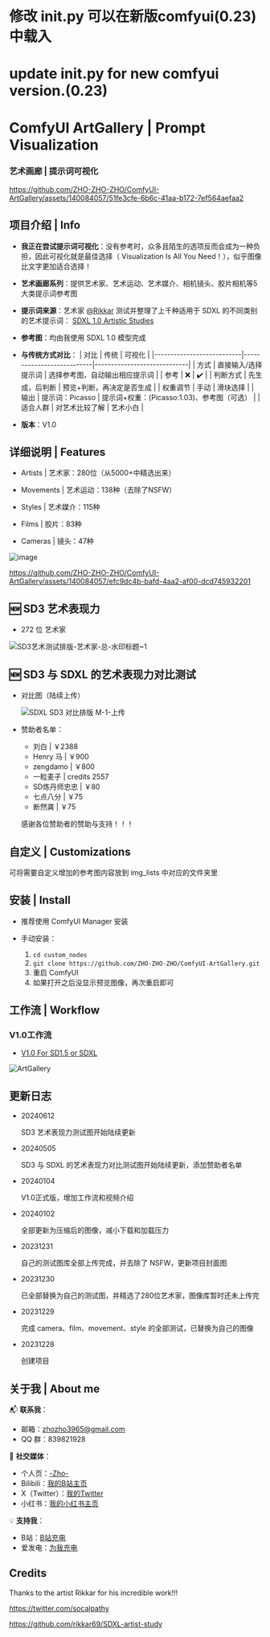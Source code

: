 <!---
![AG项目图](https://github.com/ZHO-ZHO-ZHO/ComfyUI-ArtGallery/assets/140084057/ef8ea90e-16a9-4882-8545-8fbceea39ca6)
--->
<!---
![artgallery新项目图](https://github.com/ZHO-ZHO-ZHO/ComfyUI-ArtGallery/assets/140084057/e7f2fde4-d138-4f32-80d1-50cda798992a)
--->
# 修改 __init.py__ 可以在新版comfyui(0.23)中载入
# update __init.py__ for new comfyui version.(0.23)

# ComfyUI ArtGallery | Prompt Visualization
### 艺术画廊 | 提示词可视化 


https://github.com/ZHO-ZHO-ZHO/ComfyUI-ArtGallery/assets/140084057/51fe3cfe-6b6c-41aa-b172-7ef564aefaa2


## 项目介绍 | Info

- **我正在尝试提示词可视化**：没有参考时，众多且陌生的选项反而会成为一种负担，因此可视化就是最佳选择（ Visualization Is All You Need！），似乎图像比文字更加适合选择！

- **艺术画廊系列**：提供艺术家、艺术运动、艺术媒介、相机镜头、胶片相机等5大类提示词参考图

- **提示词来源**：艺术家 [@Rikkar](https://github.com/rikkar69) 测试并整理了上千种适用于 SDXL 的不同类别的艺术提示词： [SDXL 1.0 Artistic Studies](https://rikkar69.github.io/SDXL-artist-study/)

- **参考图**：均由我使用 SDXL 1.0 模型完成

- **与传统方式对比**：
    | 对比                      | 传统                      | 可视化                       |
    |---------------------------|---------------------------|-----------------------------|
    | 方式                      | 直接输入/选择提示词         | 选择参考图，自动输出相应提示词 |
    | 参考                      | ❌                        | ✔️                          |
    | 判断方式                   | 先生成，后判断             | 预览+判断，再决定是否生成      |
    | 权重调节                   | 手动                      | 滑块选择                      |
    | 输出                      | 提示词：Picasso            | 提示词+权重：(Picasso:1.03)、参考图（可选）     |
    | 适合人群                   | 对艺术比较了解             | 艺术小白                      |

<!---
    🕗 传统：直接输入/选择提示词（如艺术家或风格），没有预览或参考，当面对众多选择或不熟悉的艺术家/风格时，往往无法确定其效果，只能通过生成之后再做出判断，十分不便。另外还需手动输入或调节权重。
    🆕 可视化：提供选择预览，不论是直接选择还是搜索，选好之后会自动出现对应的参考图，只需直接选择喜欢的图即可，节点会自动输出艺术家/风格等提示词给模型，同时还提供滑动选择权重，直观且方便
--->

- **版本**：V1.0


## 详细说明 | Features

- Artists | 艺术家：280位（从5000+中精选出来）

- Movements | 艺术运动：138种（去除了NSFW）

- Styles | 艺术媒介：115种

- Films | 胶片：83种

- Cameras | 镜头：47种

<!---
- 艺术家（280+）
- 艺术运动（130+）
- 艺术媒介（110+）
- 相机镜头（40+）
- 胶片相机（80+）
--->

![image](https://github.com/ZHO-ZHO-ZHO/ComfyUI-ArtGallery/assets/140084057/7475e692-aba2-4201-a6c8-612217566925)


https://github.com/ZHO-ZHO-ZHO/ComfyUI-ArtGallery/assets/140084057/efc9dc4b-bafd-4aa2-af00-dcd745932201


## 🆕 SD3 艺术表现力

- 272 位 艺术家

![SD3艺术测试排版-艺术家-总-水印标题~1](https://github.com/ZHO-ZHO-ZHO/ComfyUI-ArtGallery/assets/140084057/fdc37d39-2880-4fa6-877d-3b4ed6f5c4a6)


## 🆕 SD3 与 SDXL 的艺术表现力对比测试

- 对比图（陆续上传）

  ![SDXL SD3 对比排版 M-1-上传](https://github.com/ZHO-ZHO-ZHO/ComfyUI-ArtGallery/assets/140084057/3c34a00b-6410-4032-b3e8-1c5b9b3147ce)


- 赞助者名单：
  
    - 刘白 | ￥2388
    - Henry 马 | ￥900
    - zengdamo | ￥800
    - 一粒麦子 | credits 2557
    - SD炼丹师忠忠 | ￥80
    - 七点八分 | ￥75
    - 断然龚 | ￥75
      
  感谢各位赞助者的赞助与支持！！！




## 自定义 | Customizations

可将需要自定义增加的参考图内容放到 img_lists 中对应的文件夹里




## 安装 | Install

- 推荐使用 ComfyUI Manager 安装

- 手动安装：
    1. `cd custom_nodes`
    2. `git clone https://github.com/ZHO-ZHO-ZHO/ComfyUI-ArtGallery.git`
    3. 重启 ComfyUI
    4. 如果打开之后没显示预览图像，再次重启即可

## 工作流 | Workflow

### V1.0工作流

- [V1.0 For SD1.5 or SDXL](https://github.com/ZHO-ZHO-ZHO/ComfyUI-ArtGallery/blob/main/ArtGallery%20Workflows/ArtGallery%20V1.0%E3%80%90Zho%E3%80%91.json)

![ArtGallery](https://github.com/ZHO-ZHO-ZHO/ComfyUI-ArtGallery/assets/140084057/bd3673b6-16b0-46ee-92ee-6b5ebf446bb5)



## 更新日志

- 20240612

  SD3 艺术表现力测试图开始陆续更新

- 20240505

  SD3 与 SDXL 的艺术表现力对比测试图开始陆续更新，添加赞助者名单

- 20240104

  V1.0正式版，增加工作流和视频介绍

- 20240102

  全部更新为压缩后的图像，减小下载和加载压力

- 20231231

  自己的测试图库全部上传完成，并去除了 NSFW，更新项目封面图

- 20231230

  已全部替换为自己的测试图，并精选了280位艺术家，图像库暂时还未上传完

- 20231229
  
    完成 camera、film、movement、style 的全部测试，已替换为自己的图像

- 20231228
  
    创建项目


## 关于我 | About me

📬 **联系我**：
- 邮箱：zhozho3965@gmail.com
- QQ 群：839821928

🔗 **社交媒体**：
- 个人页：[-Zho-](https://jike.city/zho)
- Bilibili：[我的B站主页](https://space.bilibili.com/484366804)
- X（Twitter）：[我的Twitter](https://twitter.com/ZHOZHO672070)
- 小红书：[我的小红书主页](https://www.xiaohongshu.com/user/profile/63f11530000000001001e0c8?xhsshare=CopyLink&appuid=63f11530000000001001e0c8&apptime=1690528872)

💡 **支持我**：
- B站：[B站充电](https://space.bilibili.com/484366804)
- 爱发电：[为我充电](https://afdian.net/a/ZHOZHO)


## Credits

Thanks to the artist Rikkar for his incredible work!!!

https://twitter.com/socalpathy

https://github.com/rikkar69/SDXL-artist-study



<!---
![image](https://github.com/ZHO-ZHO-ZHO/ComfyUI-ArtGallery/assets/140084057/c03ebcb1-7e01-42f2-beed-7462b1888e04)
--->

<!---
https://github.com/ZHO-ZHO-ZHO/ComfyUI-ArtGallery/assets/140084057/06aa5a58-bedf-4351-a103-d62469b9ae33
--->

<!---
## 预览

Artists | 艺术家：280位（从5000+中精选出来）

Movements | 艺术运动：138种（去除了NSFW）

Styles | 艺术媒介：115种

Films | 胶片：83种

Cameras | 镜头：47种

已全部替换为自己的测试图，并精选了280位艺术家
--->

<!---
## 简介（还在完善中）

https://github.com/ZHO-ZHO-ZHO/ComfyUI-ArtGallery/assets/140084057/8983390d-4c41-4dad-9271-46067e8c9337

I am trying to visualize the selection of prompts: 

Choosing prompts has never really been suitable for humans, especially when there are a lot of prompts to choose from. 

Selecting corresponding visual references is a more suitable way, and that's what I am currently working on.




I am testing the integration of thousands of different categories of art prompts by the artist [@Rikkar](https://github.com/rikkar69). 

The initial version is already usable, but I am still working on further optimization.

Currently, all five major categories have been implemented, and when you select a name, you will directly see the corresponding image on the node.

![Dingtalk_20231228030726](https://github.com/ZHO-ZHO-ZHO/ComfyUI-ArtGallery/assets/140084057/2a18c545-ed56-4261-a631-31bfea39e2f4)

prompt from https://rikkar69.github.io/SDXL-artist-study/

我正在尝试把提示词可视化：

选择提示词其实也并不真的适合人类（尤其当提示词特别多的时候），选择相应的参考图才是更合适的方式，这就是我正在做的事情

我正在把艺术家 Rikkar 测试整合的几千种 不同类别的 艺术提示词可视化 

现在初版已经可以用，不过我还在继续优化

目前5大分类的节点均已实现，当你选择名称时你会在节点上直接看到对应的图

已换为自己的测试图

非常感谢 Rikkar 的大量测试！！！
--->



